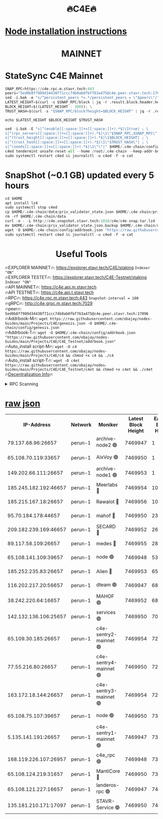 <h1 align="center"> 🔥C4E🔥</h1>

[Node installation instructions](https://github.com/obajay/nodes-Guides/tree/main/Projects/C4E)
=

<h1 align="center"> MAINNET</h1>

# StateSync C4E Mainnet
```python
SNAP_RPC=https://c4e.rpc.m.stavr.tech:443
peers="5ed0b8f7989d34438f71ccc74b0ab0fbf763a475@c4e.peer.stavr.tech:17096"
sed -i.bak -e "s/^persistent_peers *=.*/persistent_peers = \"$peers\"/" $HOME/.c4e-chain/config/config.toml
LATEST_HEIGHT=$(curl -s $SNAP_RPC/block | jq -r .result.block.header.height); \
BLOCK_HEIGHT=$((LATEST_HEIGHT - 100)); \
TRUST_HASH=$(curl -s "$SNAP_RPC/block?height=$BLOCK_HEIGHT" | jq -r .result.block_id.hash)

echo $LATEST_HEIGHT $BLOCK_HEIGHT $TRUST_HASH

sed -i.bak -E "s|^(enable[[:space:]]+=[[:space:]]+).*$|\1true| ; \
s|^(rpc_servers[[:space:]]+=[[:space:]]+).*$|\1\"$SNAP_RPC,$SNAP_RPC\"| ; \
s|^(trust_height[[:space:]]+=[[:space:]]+).*$|\1$BLOCK_HEIGHT| ; \
s|^(trust_hash[[:space:]]+=[[:space:]]+).*$|\1\"$TRUST_HASH\"| ; \
s|^(seeds[[:space:]]+=[[:space:]]+).*$|\1\"\"|" $HOME/.c4e-chain/config/config.toml
c4ed tendermint unsafe-reset-all --home /root/.c4e-chain --keep-addr-book
sudo systemctl restart c4ed && journalctl -u c4ed -f -o cat
```
# SnapShot (~0.1 GB) updated every 5 hours
```python
cd $HOME
apt install lz4
sudo systemctl stop c4ed
cp $HOME/.c4e-chain/data/priv_validator_state.json $HOME/.c4e-chain/priv_validator_state.json.backup
rm -rf $HOME/.c4e-chain/data
curl -o - -L http://c4e.snapshot.stavr.tech:1018/c4e/c4e-snap.tar.lz4 | lz4 -c -d - | tar -x -C $HOME/.c4e-chain --strip-components 2
mv $HOME/.c4e-chain/priv_validator_state.json.backup $HOME/.c4e-chain/data/priv_validator_state.json
wget -O $HOME/.c4e-chain/config/addrbook.json "https://raw.githubusercontent.com/obajay/nodes-Guides/main/Projects/C4E/addrbook.json"
sudo systemctl restart c4ed && journalctl -u c4ed -f -o cat
```
 <h1 align="center"> Useful Tools</h1>

🔥EXPLORER MAINNET🔥:  https://explorer.stavr.tech/C4E/staking            `Indexer "ON"` \
🔥EXPLORER TESTET🔥:   https://explorer.stavr.tech/C4E-Testnet/staking     `Indexer "ON"` \
🔥API MAINNET🔥:       https://c4e.api.m.stavr.tech \
🔥API TESTNET🔥:       https://c4e.api.t.stavr.tech \
🔥RPC🔥:               https://c4e.rpc.m.stavr.tech:443                  `Snapshot-interval = 100` \
🔥gRPC🔥:              http://c4e.grpc.m.stavr.tech:7029 \
🔥peer🔥:              `5ed0b8f7989d34438f71ccc74b0ab0fbf763a475@c4e.peer.stavr.tech:17096` \
🔥Addrbook-M🔥:    ```wget https://raw.githubusercontent.com/obajay/nodes-Guides/main/Projects/C4E/genesis.json -O $HOME/.c4e-chain/config/genesis.json``` \
🔥Addrbook-T🔥:    ```wget -O $HOME/.c4e-chain/config/addrbook.json "https://raw.githubusercontent.com/obajay/nodes-Guides/main/Projects/C4E/C4E_Testnet/addrbook.json"``` \
🔥Auto_install script-M🔥: ```wget -O c4 https://raw.githubusercontent.com/obajay/nodes-Guides/main/Projects/C4E/c4 && chmod +x c4 && ./c4``` \
🔥Auto_install script-T🔥: ```wget -O c4et https://raw.githubusercontent.com/obajay/nodes-Guides/main/Projects/C4E/C4E_Testnet/c4et && chmod +x c4et && ./c4et``` \
🔥[Decentralization Info](https://github.com/obajay/StateSync-snapshots/tree/main/Projects/C4E/Decentralization)🔥




<details>
<summary>RPC Scanning</summary>

<h2 align="center"> We scan nodes in real time every 4 hours. And we provide the final result of RPC endpoints.
We cannot influence the operation of these nodes in any way. </h2>


```python
If Voting Power is higher than 0 --> then the Node is a validator of the network and may be subject to attack and be a potential threat to the chain.
```
```python
We marked such validators with a red symbol
```

</details>

[raw json](https://rpc-check.c4e.stavr.tech/c4e/rpc-c4e-result.json)
=



<table><tr><th>IP-Address</th><th>Network</th><th>Moniker</th><th>Latest Block Height</th><th>Earliest Block Height</th><th>Catching Up</th><th>Tx Index</th><th>Voting Power</th><th>Scan Time</th></tr><tr><td>79.137.68.96:26657</td><td>perun-1</td><td>archive-node2 🟢</td><td>7469947</td><td>1</td><td>False</td><td>on</td><td>0</td><td>2024-03-06T11:41:10.179608160UTC</td></tr><tr><td>65.108.70.119:33657</td><td>perun-1</td><td>AlxVoy 🟢</td><td>7469950</td><td>1</td><td>False</td><td>on</td><td>0</td><td>2024-03-06T11:41:24.246117455UTC</td></tr><tr><td>149.202.66.111:26657</td><td>perun-1</td><td>archive-node1 🟢</td><td>7469953</td><td>1</td><td>False</td><td>on</td><td>0</td><td>2024-03-06T11:41:40.453627364UTC</td></tr><tr><td>185.245.182.192:46657</td><td>perun-1</td><td>Meerlabs 🔴</td><td>7469954</td><td>1051501</td><td>False</td><td>on</td><td>344615</td><td>2024-03-06T11:41:47.509698852UTC</td></tr><tr><td>185.215.167.18:26657</td><td>perun-1</td><td>Rawalot 🔴</td><td>7469956</td><td>1090501</td><td>False</td><td>on</td><td>450091</td><td>2024-03-06T11:42:00.626008168UTC</td></tr><tr><td>95.70.184.178:44657</td><td>perun-1</td><td>mahof 🔴</td><td>7469950</td><td>2342001</td><td>False</td><td>off</td><td>1356400</td><td>2024-03-06T11:41:23.630024782UTC</td></tr><tr><td>209.182.239.169:46657</td><td>perun-1</td><td>SECARD 🔴</td><td>7469952</td><td>2616101</td><td>False</td><td>off</td><td>749308</td><td>2024-03-06T11:41:35.786801304UTC</td></tr><tr><td>89.117.58.109:26657</td><td>perun-1</td><td>medes 🔴</td><td>7469955</td><td>2826001</td><td>False</td><td>off</td><td>891025</td><td>2024-03-06T11:41:54.218487589UTC</td></tr><tr><td>65.108.141.109:39657</td><td>perun-1</td><td>node 🟢</td><td>7469948</td><td>5303301</td><td>False</td><td>on</td><td>0</td><td>2024-03-06T11:41:12.542062253UTC</td></tr><tr><td>185.252.235.83:26657</td><td>perun-1</td><td>Alien 🔴</td><td>7469953</td><td>6502501</td><td>False</td><td>on</td><td>648215</td><td>2024-03-06T11:41:40.729120561UTC</td></tr><tr><td>116.202.217.20:56657</td><td>perun-1</td><td>dteam 🟢</td><td>7469947</td><td>6800901</td><td>False</td><td>on</td><td>0</td><td>2024-03-06T11:41:09.887349447UTC</td></tr><tr><td>38.242.220.64:16657</td><td>perun-1</td><td>MAHOF 🟢</td><td>7469952</td><td>6885501</td><td>False</td><td>on</td><td>0</td><td>2024-03-06T11:41:38.141278385UTC</td></tr><tr><td>142.132.136.106:25657</td><td>perun-1</td><td>services 🟢</td><td>7469950</td><td>7012001</td><td>False</td><td>on</td><td>0</td><td>2024-03-06T11:41:26.812096113UTC</td></tr><tr><td>65.109.30.185:26657</td><td>perun-1</td><td>c4e-sentry2-mainnet 🟢</td><td>7469954</td><td>7284001</td><td>False</td><td>on</td><td>0</td><td>2024-03-06T11:41:47.225744984UTC</td></tr><tr><td>77.55.216.80:26657</td><td>perun-1</td><td>c4e-sentry4-mainnet 🟢</td><td>7469950</td><td>7297001</td><td>False</td><td>on</td><td>0</td><td>2024-03-06T11:41:23.945631135UTC</td></tr><tr><td>163.172.18.144:26657</td><td>perun-1</td><td>c4e-sentry3-mainnet 🟢</td><td>7469954</td><td>7297001</td><td>False</td><td>on</td><td>0</td><td>2024-03-06T11:41:47.763918968UTC</td></tr><tr><td>65.108.75.107:39657</td><td>perun-1</td><td>node 🟢</td><td>7469950</td><td>7300001</td><td>False</td><td>on</td><td>0</td><td>2024-03-06T11:41:27.112067540UTC</td></tr><tr><td>5.135.141.191:26657</td><td>perun-1</td><td>c4e-sentry1-mainnet 🟢</td><td>7469947</td><td>7300501</td><td>False</td><td>on</td><td>0</td><td>2024-03-06T11:41:09.372555842UTC</td></tr><tr><td>168.119.226.107:26957</td><td>perun-1</td><td>c4e_rpc 🟢</td><td>7469948</td><td>7369948</td><td>False</td><td>on</td><td>0</td><td>2024-03-06T11:41:16.836270393UTC</td></tr><tr><td>65.108.124.219:31657</td><td>perun-1</td><td>MantiCore 🔴</td><td>7469950</td><td>7369950</td><td>False</td><td>off</td><td>729774</td><td>2024-03-06T11:41:23.236550729UTC</td></tr><tr><td>65.108.121.227:16657</td><td>perun-1</td><td>landeros-rpc 🟢</td><td>7469947</td><td>7464001</td><td>False</td><td>on</td><td>0</td><td>2024-03-06T11:41:09.682736054UTC</td></tr><tr><td>135.181.210.171:17097</td><td>perun-1</td><td>STAVR-Service 🟢</td><td>7469950</td><td>7469001</td><td>False</td><td>on</td><td>0</td><td>2024-03-06T11:41:27.408529851UTC</td></tr></table>
